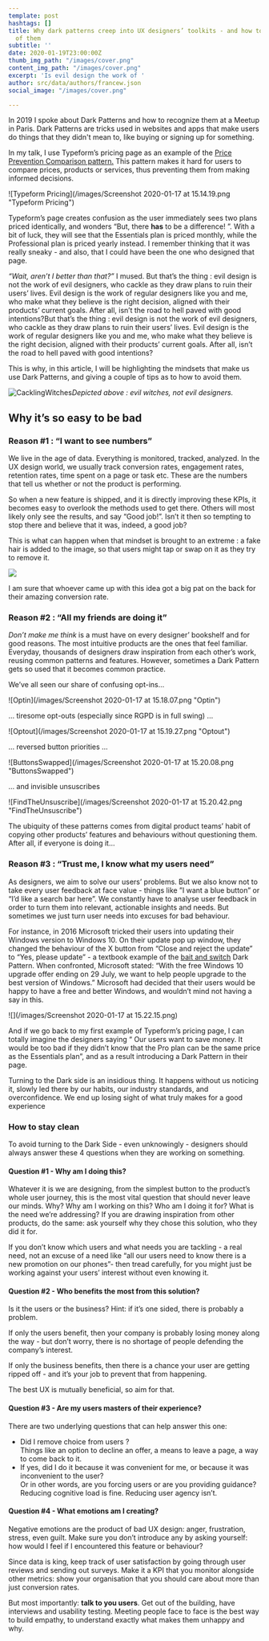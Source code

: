 ```yaml
---
template: post
hashtags: []
title: Why dark patterns creep into UX designers’ toolkits - and how to steer clear
  of them
subtitle: ''
date: 2020-01-19T23:00:00Z
thumb_img_path: "/images/cover.png"
content_img_path: "/images/cover.png"
excerpt: 'Is evil design the work of '
author: src/data/authors/francew.json
social_image: "/images/cover.png"

---
```

In 2019 I spoke about Dark Patterns and how to recognize them at a Meetup in Paris. Dark Patterns are tricks used in websites and apps that make users do things that they didn't mean to, like buying or signing up for something.

In my talk, I use Typeform’s pricing page as an example of the [Price Prevention Comparison pattern.](https://www.darkpatterns.org/types-of-dark-pattern/price-comparison-prevention) This pattern makes it hard for users to compare prices, products or services, thus preventing them from making informed decisions.

![Typeform Pricing](/images/Screenshot 2020-01-17 at 15.14.19.png "Typeform Pricing")

Typeform’s page creates confusion as the user immediately sees two plans priced identically, and wonders “But, there **has** to be a difference! ”. With a bit of luck, they will see that the Essentials plan is priced monthly, while the Professional plan is priced yearly instead. I remember thinking that it was really sneaky - and also, that I could have been the one who designed that page.

_“Wait, aren’t I better than that?”_ I mused. But that’s the thing : evil design is not the work of evil designers, who cackle as they draw plans to ruin their users’ lives. Evil design is the work of regular designers like you and me, who make what they believe is the right decision, aligned with their products’ current goals. After all, isn’t the road to hell paved with good intentions?But that’s the thing : evil design is not the work of evil designers, who cackle as they draw plans to ruin their users’ lives. Evil design is the work of regular designers like you and me, who make what they believe is the right decision, aligned with their products’ current goals. After all, isn’t the road to hell paved with good intentions?

  
This is why, in this article, I will be highlighting the mindsets that make us use Dark Patterns, and giving a couple of tips as to how to avoid them.

![CacklingWitches](https://media.giphy.com/media/2siCyPNKuSDJK4pk4X/giphy.gif "CacklingWitches")_Depicted above : evil witches, not evil designers._

## **Why it’s so easy to be bad**

### **Reason #1 : “I want to see numbers”**

We live in the age of data. Everything is monitored, tracked, analyzed. In the UX design world, we usually track conversion rates, engagement rates, retention rates, time spent on a page or task etc. These are the numbers that tell us whether or not the product is performing.

So when a new feature is shipped, and it is directly improving these KPIs, it becomes easy to overlook the methods used to get there. Others will most likely only see the results, and say “Good job!”. Isn’t it then so tempting to stop there and believe that it was, indeed, a good job?

This is what can happen when that mindset is brought to an extreme : a fake hair is added to the image, so that users might tap or swap on it as they try to remove it.

![](/images/HairyAd.jpeg)

I am sure that whoever came up with this idea got a big pat on the back for their amazing conversion rate.

### **Reason #2 : “All my friends are doing it”**

_Don’t make me think_ is a must have on every designer’ bookshelf and for good reasons. The most intuitive products are the ones that feel familiar. Everyday, thousands of designers draw inspiration from each other’s work, reusing common patterns and features. However, sometimes a Dark Pattern gets so used that it becomes common practice.

We’ve all seen our share of confusing opt-ins...

![Optin](/images/Screenshot 2020-01-17 at 15.18.07.png "Optin")

… tiresome opt-outs (especially since RGPD is in full swing) ...

![Optout](/images/Screenshot 2020-01-17 at 15.19.27.png "Optout")

… reversed button priorities ...

![ButtonsSwapped](/images/Screenshot 2020-01-17 at 15.20.08.png "ButtonsSwapped")

… and invisible unsuscribes

![FindTheUnsuscribe](/images/Screenshot 2020-01-17 at 15.20.42.png "FindTheUnsuscribe")

The ubiquity of these patterns comes from digital product teams’ habit of copying other products’ features and behaviours without questioning them. After all, if everyone is doing it…

### **Reason #3 : “Trust me, I know what my users need”**

As designers, we aim to solve our users’ problems. But we also know not to take every user feedback at face value - things like ”I want a blue button” or “I’d like a search bar here”. We constantly have to analyse user feedback in order to turn them into relevant, actionable insights and needs. But sometimes we just turn user needs into excuses for bad behaviour.

For instance, in 2016 Microsoft tricked their users into updating their Windows version to Windows 10. On their update pop up window, they changed the behaviour of the X button from “Close and reject the update” to “Yes, please update” - a textbook example of the [bait and switch](https://www.darkpatterns.org/types-of-dark-pattern/bait-and-switch) Dark Pattern. When confronted, Microsoft stated: “With the free Windows 10 upgrade offer ending on 29 July, we want to help people upgrade to the best version of Windows.” Microsoft had decided that their users would be happy to have a free and better Windows, and wouldn’t mind not having a say in this.

![](/images/Screenshot 2020-01-17 at 15.22.15.png)

And if we go back to my first example of Typeform’s pricing page, I can totally imagine the designers saying “ Our users want to save money. It would be too bad if they didn’t know that the Pro plan can be the same price as the Essentials plan”, and as a result introducing a Dark Pattern in their page.

Turning to the Dark side is an insidious thing. It happens without us noticing it, slowly led there by our habits, our industry standards, and overconfidence. We end up losing sight of what truly makes for a good experience

### **How to stay clean**

To avoid turning to the Dark Side - even unknowingly - designers should always answer these 4 questions when they are working on something.

#### **Question #1 - Why am I doing this?**

Whatever it is we are designing, from the simplest button to the product’s whole user journey, this is the most vital question that should never leave our minds. Why? Why am I working on this? Who am I doing it for? What is the need we’re addressing? If you are drawing inspiration from other products, do the same: ask yourself why they chose this solution, who they did it for.

If you don’t know which users and what needs you are tackling - a real need, not an excuse of a need like “all our users need to know there is a new promotion on our phones”- then tread carefully, for you might just be working against your users’ interest without even knowing it.

#### **Question #2 - Who benefits the most from this solution?**

Is it the users or the business? Hint: if it’s one sided, there is probably a problem.

If only the users benefit, then your company is probably losing money along the way - but don’t worry, there is no shortage of people defending the company’s interest.

If only the business benefits, then there is a chance your user are getting ripped off - and it’s your job to prevent that from happening.

The best UX is mutually beneficial, so aim for that.

#### **Question #3 - Are my users masters of their experience?**

There are two underlying questions that can help answer this one:

* Did I remove choice from users ?  
  Things like an option to decline an offer, a means to leave a page, a way to come back to it.
* If yes, did I do it because it was convenient for me, or because it was inconvenient to the user?  
  Or in other words, are you forcing users or are you providing guidance? Reducing cognitive load is fine. Reducing user agency isn’t.

#### **Question #4 - What emotions am I creating?**

Negative emotions are the product of bad UX design: anger, frustration, stress, even guilt. Make sure you don’t introduce any by asking yourself: how would I feel if I encountered this feature or behaviour?

Since data is king, keep track of user satisfaction by going through user reviews and sending out surveys. Make it a KPI that you monitor alongside other metrics: show your organisation that you should care about more than just conversion rates.

But most importantly: **talk to you users**. Get out of the building, have interviews and usability testing. Meeting people face to face is the best way to build empathy, to understand exactly what makes them unhappy and why.